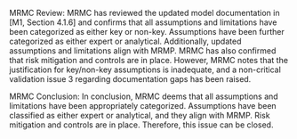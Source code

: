 MRMC Review:
MRMC has reviewed the updated model documentation in [M1, Section 4.1.6] and confirms that all assumptions and limitations have been categorized as either key or non-key. Assumptions have been further categorized as either expert or analytical. Additionally, updated assumptions and limitations align with MRMP. MRMC has also confirmed that risk mitigation and controls are in place. However, MRMC notes that the justification for key/non-key assumptions is inadequate, and a non-critical validation issue 3 regarding documentation gaps has been raised.

MRMC Conclusion:
In conclusion, MRMC deems that all assumptions and limitations have been appropriately categorized. Assumptions have been classified as either expert or analytical, and they align with MRMP. Risk mitigation and controls are in place. Therefore, this issue can be closed.
